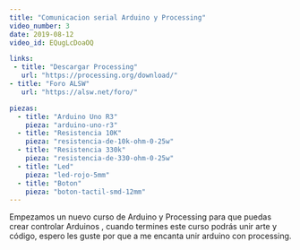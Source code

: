 ```yaml
---
title: "Comunicacion serial Arduino y Processing"
video_number: 3
date: 2019-08-12
video_id: EQugLcDoaOQ

links:
 - title: "Descargar Processing"
   url: "https://processing.org/download/"
- title: "Foro ALSW"
   url: "https://alsw.net/foro/"

piezas:
  - title: "Arduino Uno R3"
    pieza: "arduino-uno-r3"
  - title: "Resistencia 10K"
	pieza: "resistencia-de-10k-ohm-0-25w"
  - title: "Resistencia 330k"
    pieza: "resistencia-de-330-ohm-0-25w"
  - title: "Led"
    pieza: "led-rojo-5mm"
  - title: "Boton"
	pieza: "boton-tactil-smd-12mm"
---
```


Empezamos un nuevo curso de Arduino y Processing para que puedas crear controlar Arduinos , cuando termines este curso podrás unir arte y código, espero les guste por que a me encanta unir arduino con processing.